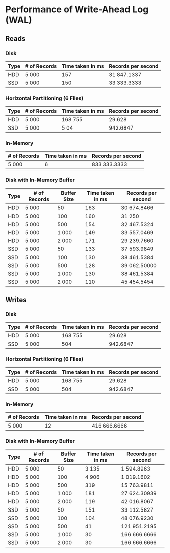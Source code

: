 # Performance of Write-Ahead Log (WAL)

## Reads

### Disk

| Type | # of Records | Time taken in ms | Records per second |
| ---- | ------------ | ---------------- | ------------------ |
| HDD  | 5 000        | 157              | 31 847.1337        |
| SSD  | 5 000        | 150              | 33 333.3333        |

### Horizontal Partitioning (6 Files)

| Type | # of Records | Time taken in ms | Records per second |
| ---- | ------------ | ---------------- | ------------------ |
| HDD  | 5 000        | 168 755          | 29.628             |
| SSD  | 5 000        | 5 04             | 942.6847           |

### In-Memory

| # of Records | Time taken in ms | Records per second |
| ------------ | ---------------- | ------------------ |
| 5 000        | 6                | 833 333.3333       |

### Disk with In-Memory Buffer

| Type | # of Records | Buffer Size | Time taken in ms | Records per second |
| ---- | ------------ | ----------- | ---------------- | ------------------ |
| HDD  | 5 000        | 50          | 163              | 30 674.8466        |
| HDD  | 5 000        | 100         | 160              | 31 250             |
| HDD  | 5 000        | 500         | 154              | 32 467.5324        |
| HDD  | 5 000        | 1 000       | 149              | 33 557.0469        |
| HDD  | 5 000        | 2 000       | 171              | 29 239.7660        |
| SSD  | 5 000        | 50          | 133              | 37 593.9849        |
| SSD  | 5 000        | 100         | 130              | 38 461.5384        |
| SSD  | 5 000        | 500         | 128              | 39 062.50000       |
| SSD  | 5 000        | 1 000       | 130              | 38 461.5384        |
| SSD  | 5 000        | 2 000       | 110              | 45 454.5454        |

## Writes

### Disk

| Type | # of Records | Time taken in ms | Records per second |
| ---- | ------------ | ---------------- | ------------------ |
| HDD  | 5 000        | 168 755          | 29.628             |
| SSD  | 5 000        | 504              | 942.6847           |

### Horizontal Partitioning (6 Files)

| Type | # of Records | Time taken in ms | Records per second |
| ---- | ------------ | ---------------- | ------------------ |
| HDD  | 5 000        | 168 755          | 29.628             |
| SSD  | 5 000        | 504              | 942.6847           |

### In-Memory

| # of Records | Time taken in ms | Records per second |
| ------------ | ---------------- | ------------------ |
| 5 000        | 12               | 416 666.6666       |

### Disk with In-Memory Buffer

| Type | # of Records | Buffer Size | Time taken in ms | Records per second |
| ---- | ------------ | ----------- | ---------------- | ------------------ |
| HDD  | 5 000        | 50          | 3 135            | 1 594.8963         |
| HDD  | 5 000        | 100         | 4 906            | 1 019.1602         |
| HDD  | 5 000        | 500         | 319              | 15 763.9811        |
| HDD  | 5 000        | 1 000       | 181              | 27 624.30939       |
| HDD  | 5 000        | 2 000       | 119              | 42 016.8067        |
| SSD  | 5 000        | 50          | 151              | 33 112.5827        |
| SSD  | 5 000        | 100         | 104              | 48 076.9230        |
| SSD  | 5 000        | 500         | 41               | 121 951.2195       |
| SSD  | 5 000        | 1 000       | 30               | 166 666.6666       |
| SSD  | 5 000        | 2 000       | 30               | 166 666.6666       |
